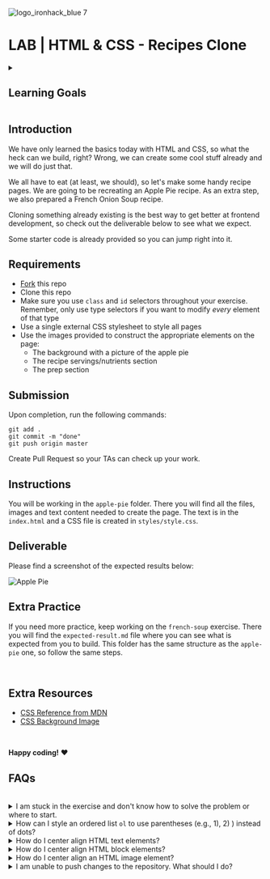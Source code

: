 ![logo_ironhack_blue 7](https://user-images.githubusercontent.com/23629340/40541063-a07a0a8a-601a-11e8-91b5-2f13e4e6b441.png)

# LAB | HTML & CSS - Recipes Clone

<details>
  <summary>
   <h2>Learning Goals</h2>
  </summary>

This exercise allows you to practice and apply the concepts and techniques taught in class.
hello world!
Upon completion of this exercise, you will be able to:

- Properly structure a webpage using basic HTML tags (head, body, headings, paragraphs, images and lists)
- Create and link an external CSS stylesheet with an HTML document.
- Use _id_ and _class_ selectors to apply CSS styles to elements on a webpage.
- Display images in a webpage using HTML image tags and CSS `background` property.
- Submit completed work using Git and GitHub by creating a pull request.

  <br>
  <hr>

</details>

## Introduction

We have only learned the basics today with HTML and CSS, so what the heck can we build, right? Wrong, we can create some cool stuff already and we will do just that.

We all have to eat (at least, we should), so let's make some handy recipe pages. We are going to be recreating an Apple Pie recipe. As an extra step, we also prepared a French Onion Soup recipe.

Cloning something already existing is the best way to get better at frontend development, so check out the deliverable below to see what we expect.

Some starter code is already provided so you can jump right into it.

## Requirements

- [Fork](https://guides.github.com/activities/forking/) this repo
- Clone this repo
- Make sure you use `class` and `id` selectors throughout your exercise. Remember, only use type selectors if you want to modify _every_ element of that type
- Use a single external CSS stylesheet to style all pages
- Use the images provided to construct the appropriate elements on the page:
  - The background with a picture of the apple pie
  - The recipe servings/nutrients section
  - The prep section

## Submission

Upon completion, run the following commands:

```
git add .
git commit -m "done"
git push origin master
```

Create Pull Request so your TAs can check up your work.

## Instructions

You will be working in the `apple-pie` folder. There you will find all the files, images and text content needed to create the page. The text is in the `index.html` and a CSS file is created in `styles/style.css`.

## Deliverable

Please find a screenshot of the expected results below:

![Apple Pie](https://i.imgur.com/lGGM68Q.jpg)

<!-- ![French Onion](https://i.imgur.com/uepu2DO.jpg) -->

## Extra Practice

If you need more practice, keep working on the `french-soup` exercise. There you will find the `expected-result.md` file where you can see what is expected from you to build. This folder has the same structure as the `apple-pie` one, so follow the same steps.

<br>

## Extra Resources

- [CSS Reference from MDN](https://developer.mozilla.org/en-US/docs/Web/CSS)
- [CSS Background Image](https://developer.mozilla.org/en/docs/Web/CSS/background-image)

<br>

**Happy coding!** :heart:

## FAQs

<br>

<details>
  <summary>I am stuck in the exercise and don't know how to solve the problem or where to start.</summary>
  <br>

If you are stuck in your code and need help with how to solve the problem or where to start, you should take a step back and try to form a straightforward question about the specific issue you are facing. This will help you narrow down the problem and develop potential solutions.

For example, is it a concept you don't understand, or are you receiving an error message you don't know how to fix? It is usually helpful to state the problem as clearly as possible, including any error messages you receive. This can help you communicate the issue to others and potentially get help from classmates or online resources.

Once you have a clear understanding of the problem, you will be able to start working toward the solution.

[Back to top](#faqs)

</details>

<details>
  <summary>How can I style an ordered list <code>ol</code> to use parentheses (e.g., 1), 2) ) instead of dots?</summary>
  <br>

You can use [CSS counters](https://developer.mozilla.org/en-US/docs/Web/CSS/CSS_Counter_Styles/Using_CSS_counters) to style an ordered list (`ol`) element to use parentheses (e.g., 1), 2) ). Here's how to do it:

1. First, you need to remove the default list style
2. Next, you need to create a custom list counter using the `counter-increment` property.
3. Last step is to use the `::before` pseudo selector to set the new style for the list markers using the custom list counter.

```css
ol {
  /* 1. Remove the default list style */
  list-style: none;
}

ol > li {
  /* 2. Create a custom list counter */
  counter-increment: listcounter;
}

ol > li::before {
  /*3. Set the new style for the list markers */
  content: counter(listcounter) ")";
}
```

This will remove the default list style, create a new counter called `listcounter` and style the list markers to use parentheses and the current value of the `listcounter` counter.

For more information on CSS Counters, check: [MDN - Using CSS counters](https://developer.mozilla.org/en-US/docs/Web/CSS/CSS_Counter_Styles/Using_CSS_counters)

[Back to top](#faqs)

</details>

<details>
  <summary>How do I center align HTML text elements?</summary>
  <br>

To center align HTML _text elements_, you can use the `text-align` property and set it to `center`. This property can be applied to any _inline_ or _block-level_ element.

Here is an example of how you can use the `text-align` property to center align multiple text elements:

**HTML**

```html
<div>
  <h2>This is a title</h2>

  <p>This is some text in here</p>
</div>
```

**CSS**

```css
/* CSS */

p {
  text-align: center; /* Center align all p elements */
}

h2 {
  text-align: center; /* Center align all h2 elements */
}
```

This will center align all `p` and `h2` elements within the parent `div`.

For more information, check: [W3C: Centering Things](https://www.w3.org/Style/Examples/007/center.en.html)

[Back to top](#faqs)

</details>

<details>
  <summary>How do I center align HTML block elements?</summary>
  <br>

To center align a block-level element, such as a `div`, `h1`, etc., you can use the `margin` property and set it to `auto`. This will center the element horizontally within its parent container.

Here is an example of how you can do this:

**HTML**

```html
<section>
  <div>
    <p>Lorem ipsum dolor sit amet consectetur, adipisicing elit.</p>
  </div>
</section>
```

**CSS**

```css
/* CSS */

div {
  width: 500px;
  margin: 0 auto;
}
```

This will set the `width` property of the `div` to 500 pixels and we set the left and right margins to be equal by using `margin: 0 auto;`.

[Back to top](#faqs)

</details>

<details>
  <summary>How do I center align an HTML image element?</summary>
  <br>

There are a few ways you can center align an image element.

##### 1. Align an image using `text-align`

To center an image element in HTML, you can use the `text-align` property on the parent element, such as `div`. Example:

**HTML**

```html
<div>
  <img src="https://placehold.co/300x150.png" />
</div>
```

**CSS**

```css
div {
  text-align: center;
}
```

This will center align all the children elements within the `section` element, including the `img` element.

<br>

##### 2. Align an image as a block element

The other way is converting the image into a block element and using `margin: 0 auto`. Here is an example:

**HTML**

```html
<section>
  <img src="https://placehold.co/300x150.png" />
</section>
```

**CSS**

```css
img {
  display: block;
  margin: 0 auto;
}
```

This will center the image horizontally within the parent `section` element. The `display: block` property is used to make the image a _block-level_ element, allowing the `margin: 0 auto` property to work. The `margin: 0 auto` property sets the left and right margins to be equal, centering the element within its parent container.

[Back to top](#faqs)

</details>

<details>
  <summary>I am unable to push changes to the repository. What should I do?</summary>
  <br>

There are a couple of possible reasons why you may be unable to _push_ changes to a Git repository:

1. **You have not committed your changes:** Before you can push your changes to the repository, you need to commit them using the `git commit` command. Make sure you have committed your changes and try pushing again. To do this, run the following terminal commands from the project folder:

```bash
git add .
git commit -m "Your commit message"
git push
```

2. **You do not have permission to push to the repository:** If you have cloned the repository directly from the main Ironhack repository without making a _Fork_ first, you do not have write access to the repository.
   To check which remote repository you have cloned, run the following terminal command from the project folder:

```bash
git remote -v
```

If the link shown is the same as the main Ironhack repository, you will need to fork the repository to your GitHub account first and then clone your fork to your local machine to be able to push the changes.

**Note**: You should make a copy of your local code to avoid losing it in the process.

[Back to top](#faqs)

</details>
